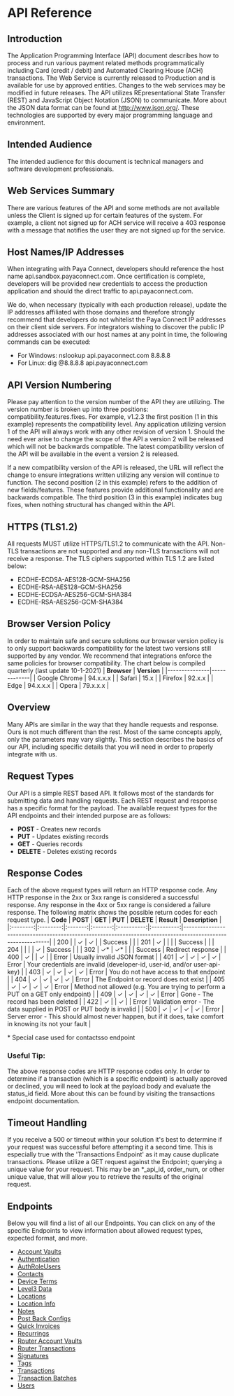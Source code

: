 # API Reference

## Introduction

The Application Programming Interface (API) document describes how to process and run various payment related methods programmatically including Card (credit / debit) and Automated Clearing House (ACH) transactions. The Web Service is currently released to Production and is available for use by approved entities. Changes to the web services may be modified in future releases. The API utilizes REpresentational State Transfer (REST) and JavaScript Object Notation (JSON) to communicate. More about the JSON data format can be found at http://www.json.org/. These technologies are supported by every major programming language and environment.

## Intended Audience

The intended audience for this document is technical managers and software development professionals.

## Web Services Summary

There are various features of the API and some methods are not available unless the Client is signed up for certain features of the system. For example, a client not signed up for ACH service will receive a 403 response with a message that notifies the user they are not signed up for the service.

## Host Names/IP Addresses

When integrating with Paya Connect, developers should reference the host name api.sandbox.payaconnect.com.  Once certification is complete, developers will be provided new credentials to access the production application and should the direct traffic to api.payaconnect.com. 

We do, when necessary (typically with each production release), update the IP addresses affiliated with those domains and therefore strongly recommend that developers do not whitelist the Paya Connect IP addresses on their client side servers. For integrators wishing to discover the public IP addresses associated with our host names at any point in time, the following commands can be executed:
* For Windows: nslookup api.payaconnect.com 8.8.8.8
* For Linux: dig @8.8.8.8 api.payaconnect.com

## API Version Numbering

Please pay attention to the version number of the API they are utilizing. The version number is broken up into three positions: compatibility.features.fixes. For example, v1.2.3 the first position (1 in this example) represents the compatibility level. Any application utilizing version 1 of the API will always work with any other revision of version 1. Should the need ever arise to change the scope of the API a version 2 will be released which will not be backwards compatible. The latest compatibility version of the API will be available in the event a version 2 is released.

If a new compatibility version of the API is released, the URL will reflect the change to ensure integrations written utilizing any version will continue to function. The second position (2 in this example) refers to the addition of new fields/features. These features provide additional functionality and are backwards compatible. The third position (3 in this example) indicates bug fixes, when nothing structural has changed within the API.

## HTTPS (TLS1.2)

All requests MUST utilize HTTPS/TLS1.2 to communicate with the API. Non-TLS transactions are not supported and any non-TLS transactions will not receive a response.  The TLS ciphers supported within TLS 1.2 are listed below:
* ECDHE-ECDSA-AES128-GCM-SHA256
* ECDHE-RSA-AES128-GCM-SHA256
* ECDHE-ECDSA-AES256-GCM-SHA384
* ECDHE-RSA-AES256-GCM-SHA384

## Browser Version Policy

In order to maintain safe and secure solutions our browser version policy is to only support backwards compatibility for the latest two versions still supported by any vendor.  We recommend that integrations enforce the same policies for browser compatibility.  The chart below is compiled quarterly (last update 10-1-2021)
| **Browser**   | **Version** |
|---------------|-------------|
| Google Chrome | 94.x.x.x    |
| Safari        | 15.x        |
| Firefox       | 92.x.x      |
| Edge          | 94.x.x.x    |
| Opera         | 79.x.x.x    |

## Overview

Many APIs are similar in the way that they handle requests and response. Ours is not much different than the rest. Most of the same concepts apply, only the parameters may vary slightly. This section describes the basics of our API, including specific details that you will need in order to properly integrate with us.

## Request Types

Our API is a simple REST based API. It follows most of the standards for submitting data and handling requests. Each REST request and response has a specific format for the payload. The available request types for the API endpoints and their intended purpose are as follows:
* **POST** - Creates new records
* **PUT** - Updates existing records
* **GET** - Queries records
* **DELETE** - Deletes existing records

## Response Codes

Each of the above request types will return an HTTP response code. Any HTTP response in the 2xx or 3xx range is considered a successful response. Any response in the 4xx or 5xx range is considered a failure response. The following matrix shows the possible return codes for each request type.
| **Code** | **POST** | **GET** | **PUT** | **DELETE** | **Result** | **Description**                                                                                            |
|:--------:|:--------:|:-------:|:-------:|:----------:|:----------:|------------------------------------------------------------------------------------------------------------|
|    200   |          |    ✓    |    ✓    |            |   Success  |                                                                                                            |
|    201   |     ✓    |         |         |            |   Success  |                                                                                                            |
|    204   |          |         |         |      ✓     |   Success  |                                                                                                            |
|    302   |    ✓*    |    ✓*   |         |            |   Success  | Redirect response                                                                                          |
|    400   |     ✓    |         |    ✓    |            |    Error   | Usually invalid JSON format                                                                                |
|    401   |     ✓    |    ✓    |    ✓    |      ✓     |    Error   | Your credentials are invalid (developer-id, user-id, and/or user-api-key)                                  |
|    403   |     ✓    |    ✓    |    ✓    |      ✓     |    Error   | You do not have access to that endpoint                                                                    |
|    404   |     ✓    |    ✓    |    ✓    |      ✓     |    Error   | The Endpoint or record does not exist                                                                      |
|    405   |     ✓    |    ✓    |    ✓    |      ✓     |    Error   | Method not allowed (e.g. You are trying to perform a PUT on a GET only endpoint)                           |
|    409   |     ✓    |    ✓    |    ✓    |      ✓     |    Error   | Gone - The record has been deleted                                                                         |
|    422   |     ✓    |         |    ✓    |            |    Error   | Validation error - The data supplied in POST or PUT body is invalid                                        |
|    500   |     ✓    |    ✓    |    ✓    |      ✓     |    Error   | Server error - This should almost never happen, but if it does, take comfort in knowing its not your fault |

\* Special case used for contactsso endpoint

### **Useful Tip:**

The above response codes are HTTP response codes only. In order to determine if a transaction (which is a specific endpoint) is actually approved or declined, you will need to look at the payload body and evaluate the status_id field. More about this can be found by visiting the transactions endpoint documentation.

## Timeout Handling

If you receive a 500 or timeout within your solution it's best to determine if your request was successful before attempting it a second time. This is especially true with the 'Transactions Endpoint' as it may cause duplicate transactions. Please utilize a GET request against the Endpoint; querying a unique value for your request. This may be an *_api_id, order_num, or other unique value, that will allow you to retrieve the results of the original request.

## Endpoints

Below you will find a list of all our Endpoints.  You can click on any of the specific Endpoints to view information about allowed request types, expected format, and more.
* [Account Vaults](https://github.com/kcskw/PayaConnect/tree/patch-1/Endpoints/Account%20Vaults)
* [Authentication](https://github.com/kcskw/PayaConnect/tree/patch-1/Endpoints/Authentication)
* [AuthRoleUsers](https://github.com/kcskw/PayaConnect/tree/patch-1/Endpoints/AuthRoleUsers)
* [Contacts](https://github.com/kcskw/PayaConnect/tree/patch-1/Endpoints/Contacts)
* [Device Terms]()
* [Level3 Data](https://github.com/kcskw/PayaConnect/tree/patch-1/Endpoints/Level%203)
* [Locations]()
* [Location Info](https://github.com/kcskw/PayaConnect/tree/patch-1/Endpoints/LocationInfos)
* [Notes]()
* [Post Back Configs](https://github.com/kcskw/PayaConnect/tree/patch-1/Endpoints/Postback)
* [Quick Invoices](https://github.com/kcskw/PayaConnect/tree/patch-1/Endpoints/Quick%20Invoice)
* [Recurrings](https://github.com/kcskw/PayaConnect/tree/patch-1/Endpoints/Recurrings)
* [Router Account Vaults]()
* [Router Transactions](https://github.com/kcskw/PayaConnect/tree/patch-1/Endpoints/Router%20Transactions)
* [Signatures](https://github.com/kcskw/PayaConnect/tree/patch-1/Endpoints/Signatures)
* [Tags]()
* [Transactions](https://github.com/kcskw/PayaConnect/tree/patch-1/Endpoints/Transactions)
* [Transaction Batches]()
* [Users](https://github.com/kcskw/PayaConnect/tree/patch-1/Endpoints/Users/php)

